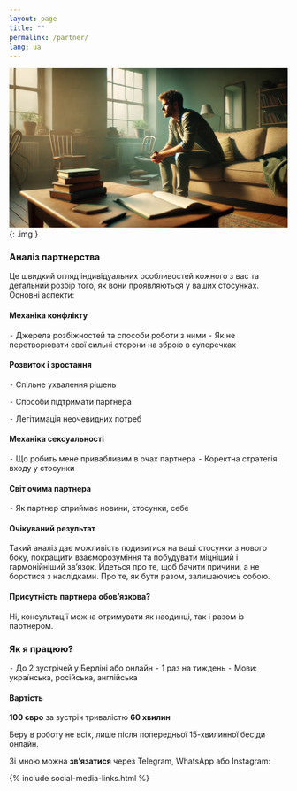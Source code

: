 ```yaml
---
layout: page
title: ""
permalink: /partner/
lang: ua
---
```


![Alt text](/assets/images/tmp.png){: .img }

### Аналіз партнерства
Це швидкий огляд індивідуальних особливостей кожного з вас
та детальний розбір того, як вони проявляються у ваших стосунках.
Основні аспекти:

#### Механіка конфлікту
⁃ Джерела розбіжностей та способи роботи з ними
⁃ Як не перетворювати свої сильні сторони на зброю в суперечках

#### Розвиток і зростання
⁃ Спільне ухвалення рішень

⁃ Способи підтримати партнера

⁃ Легітимація неочевидних потреб

#### Механіка сексуальності
⁃ Що робить мене привабливим в очах партнера
⁃ Коректна стратегія входу у стосунки

#### Світ очима партнера
⁃ Як партнер сприймає новини, стосунки, себе

#### Очікуваний результат
Такий аналіз дає можливість подивитися на ваші стосунки з нового боку, покращити взаєморозуміння та побудувати міцніший і гармонійніший зв’язок.
Йдеться про те, щоб бачити причини, а не боротися з наслідками.
Про те, як бути разом, залишаючись собою.

#### Присутність партнера обов’язкова?
Ні, консультації можна отримувати як наодинці, так і разом із партнером.

### Як я працюю?
⁃ До 2 зустрічей у Берліні або онлайн
⁃ 1 раз на тиждень
⁃ Мови: українська, російська, англійська

#### Вартість
**100 євро** за зустріч тривалістю **60 хвилин**

Беру в роботу не всіх, лише після попередньої 15-хвилинної бесіди онлайн.

Зі мною можна **зв’язатися** через Telegram, WhatsApp або Instagram:

{% include social-media-links.html %}
